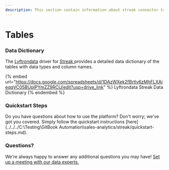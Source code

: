 ```yaml
---
description: This section contain information about streak connector tables information
---
```


# Tables

### Data Dictionary

The [Lyftrondata](https://www.lyftrondata.com/) driver for [Streak](https://www.lyftrondata.com/integration/sales-analytics/streak//)[ ](https://www.lyftrondata.com/integration/streak/)provides a detailed data dictionary of the tables with data types and column names.

{% embed url="https://docs.google.com/spreadsheets/d/1DAzWXek2fBrtlv6zMhFLXAieqqVC05BUpIPYmZZ9RCU/edit?usp=drive_link" %}
Lyftrondata Streak Data Dictionary
{% endembed %}

### Quickstart Steps

Do you have questions about how to use the platform? Don't worry; we've got you covered. Simply follow the quickstart instructions [here](../../../C:\Testing\GitBook Automation\sales-analytics/streak/quickstart-steps.md).

### Questions? <a href="#questions" id="questions"></a>

We're always happy to answer any additional questions you may have! [Set up a meeting with our data experts.](https://www.lyftrondata.com/book-a-meeting/)

